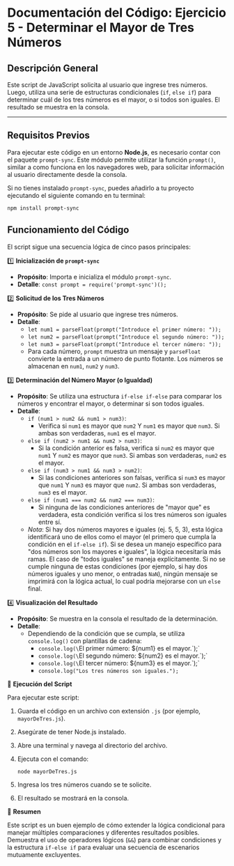 # Documentación del Código: Ejercicio 5 - Determinar el Mayor de Tres Números

## Descripción General

Este script de JavaScript solicita al usuario que ingrese tres números. Luego, utiliza una serie de estructuras condicionales (`if`, `else if`) para determinar cuál de los tres números es el mayor, o si todos son iguales. El resultado se muestra en la consola.

---

## Requisitos Previos

Para ejecutar este código en un entorno **Node.js**, es necesario contar con el paquete `prompt-sync`. Este módulo permite utilizar la función `prompt()`, similar a como funciona en los navegadores web, para solicitar información al usuario directamente desde la consola.

Si no tienes instalado `prompt-sync`, puedes añadirlo a tu proyecto ejecutando el siguiente comando en tu terminal:

```bash
npm install prompt-sync
```

## Funcionamiento del Código

El script sigue una secuencia lógica de cinco pasos principales:

1️⃣ **Inicialización de `prompt-sync`**

<!-- ![Diagrama de la inicialización de prompt-sync](../imagenes/mayortres-1-prompt-sync.png) -->
*   **Propósito**: Importa e inicializa el módulo `prompt-sync`.
*   **Detalle**: `const prompt = require('prompt-sync')();`

2️⃣ **Solicitud de los Tres Números**

<!-- ![Captura de pantalla de la solicitud de los tres números al usuario](../imagenes/mayortres-2-entradas.png) -->
*   **Propósito**: Se pide al usuario que ingrese tres números.
*   **Detalle**:
    *   `let num1 = parseFloat(prompt("Introduce el primer número: "));`
    *   `let num2 = parseFloat(prompt("Introduce el segundo número: "));`
    *   `let num3 = parseFloat(prompt("Introduce el tercer número: "));`
    *   Para cada número, `prompt` muestra un mensaje y `parseFloat` convierte la entrada a un número de punto flotante. Los números se almacenan en `num1`, `num2` y `num3`.

3️⃣ **Determinación del Número Mayor (o Igualdad)**

<!-- ![Diagrama de flujo de la estructura condicional para encontrar el mayor de tres números](../imagenes/mayortres-3-comparacion.png) -->
*   **Propósito**: Se utiliza una estructura `if-else if-else` para comparar los números y encontrar el mayor, o determinar si son todos iguales.
*   **Detalle**:
    *   `if (num1 > num2 && num1 > num3)`:
        *   Verifica si `num1` es mayor que `num2` Y `num1` es mayor que `num3`. Si ambas son verdaderas, `num1` es el mayor.
    *   `else if (num2 > num1 && num2 > num3)`:
        *   Si la condición anterior es falsa, verifica si `num2` es mayor que `num1` Y `num2` es mayor que `num3`. Si ambas son verdaderas, `num2` es el mayor.
    *   `else if (num3 > num1 && num3 > num2)`:
        *   Si las condiciones anteriores son falsas, verifica si `num3` es mayor que `num1` Y `num3` es mayor que `num2`. Si ambas son verdaderas, `num3` es el mayor.
    *   `else if (num1 === num2 && num2 === num3)`:
        *   Si ninguna de las condiciones anteriores de "mayor que" es verdadera, esta condición verifica si los tres números son iguales entre sí.
    *   *Nota*: Si hay dos números mayores e iguales (ej. 5, 5, 3), esta lógica identificará uno de ellos como el mayor (el primero que cumpla la condición en el `if-else if`). Si se desea un manejo específico para "dos números son los mayores e iguales", la lógica necesitaría más ramas. El caso de "todos iguales" se maneja explícitamente. Si no se cumple ninguna de estas condiciones (por ejemplo, si hay dos números iguales y uno menor, o entradas `NaN`), ningún mensaje se imprimirá con la lógica actual, lo cual podría mejorarse con un `else` final.

4️⃣ **Visualización del Resultado**

<!-- ![Muestra de la visualización del resultado (número mayor o igualdad) en consola](../imagenes/mayortres-4-visualizacion.png) -->
*   **Propósito**: Se muestra en la consola el resultado de la determinación.
*   **Detalle**:
    *   Dependiendo de la condición que se cumpla, se utiliza `console.log()` con plantillas de cadena:
        *   `console.log(\`El primer número: ${num1} es el mayor.\`);`
        *   `console.log(\`El segundo número: ${num2} es el mayor.\`);`
        *   `console.log(\`El tercer número: ${num3} es el mayor.\`);`
        *   `console.log("Los tres números son iguales.");`

🚀 **Ejecución del Script**

Para ejecutar este script:

1.  Guarda el código en un archivo con extensión `.js` (por ejemplo, `mayorDeTres.js`).
2.  Asegúrate de tener Node.js instalado.
3.  Abre una terminal y navega al directorio del archivo.
4.  Ejecuta con el comando:

    <!-- ![Comando de ejecución del script mayorDeTres.js en la terminal](../imagenes/mayortres-5-ejecucion.png) -->
    ```bash
    node mayorDeTres.js
    ```
5.  Ingresa los tres números cuando se te solicite.
6.  El resultado se mostrará en la consola.

🏁 **Resumen**

Este script es un buen ejemplo de cómo extender la lógica condicional para manejar múltiples comparaciones y diferentes resultados posibles. Demuestra el uso de operadores lógicos (`&&`) para combinar condiciones y la estructura `if-else if` para evaluar una secuencia de escenarios mutuamente excluyentes.